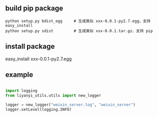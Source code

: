 
## build pip package

```
python setup.py bdist_egg     # 生成类似 xxx-0.0.1-py2.7.egg，支持 easy_install 
python setup.py sdist         # 生成类似 xxx-0.0.1.tar.gz，支持 pip
```

## install package

easy_install xxx-0.0.1-py2.7.egg

## example


```python

import logging
from liyanyi_utils.utils import new_logger

logger = new_logger("weixin_server.log", "weixin_server")
logger.setLevel(logging.INFO)

```